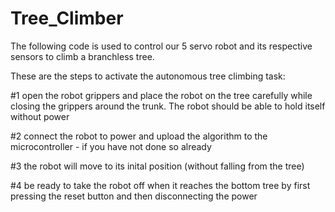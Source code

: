 # Tree_Climber

The following code is used to control our 5 servo robot and its respective sensors to climb a branchless tree.

These are the steps to activate the autonomous tree climbing task:

#1 open the robot grippers and place the robot on the tree carefully while closing the grippers around the trunk. The robot should be able to hold itself without power

#2 connect the robot to power and upload the algorithm to the microcontroller - if you have not done so already

#3 the robot will move to its inital position (without falling from the tree)

#4 be ready to take the robot off when it reaches the bottom tree by first pressing the reset button and then disconnecting the power
